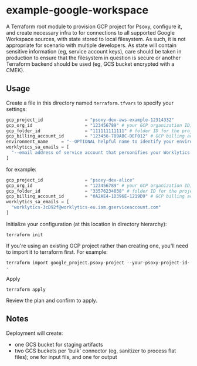 # example-google-workspace

A Terraform root module to provision GCP project for Psoxy, configure it, and create necessary infra
to for connections to all supported Google Workspace sources, with state stored to local filesystem.
As such, it is not appropriate for scenario with multiple developers. As state will contain
sensitive information (eg, service account keys), care should be taken in production to ensure that
the filesystem in question is secure or another Terraform backend should be used (eg, GCS bucket
encrypted with a CMEK).

## Usage

Create a file in this directory named `terraform.tfvars` to specify your settings:

```terraform
gcp_project_id                = "psoxy-dev-aws-example-12314332"
gcp_org_id                    = "123456789" # your GCP organization ID; if existing project, you can leave as empty string and see the value from `terraform plan`
gcp_folder_id                 = "111111111111" # folder ID for the project; if existing project, you can leave as empty string and see the value from `terraform plan`
gcp_billing_account_id        = "123456-789ABC-DEF012" # GCP billing account ID for project; if existing project, you can leave as empty string and see the value from `terraform plan`
environment_name     = "--OPTIONAL helpful name to identify your environment --"
worklytics_sa_emails = [
  "--email address of service account that personifies your Worklytics account--"
]
```

for example:
```terraform
gcp_project_id                = "psoxy-dev-alice"
gcp_org_id                    = "123456789" # your GCP organization ID; if existing project, you can leave as empty string and see the value from `terraform plan`
gcp_folder_id                 = "33576234038" # folder ID for the project; if existing project, you can leave as empty string and see the value from `terraform plan`
gcp_billing_account_id        = "0A2AE4-1D396E-1219D9" # GCP billing account ID for project; if existing project, you can leave as empty string and see the value from `terraform plan`
worklytics_sa_emails = [
  "worklytics-3cD92f@worklytics-eu.iam.gserviceaccount.com"
]
```

Initialize your configuration (at this location in directory hierarchy):
```shell
terraform init
```

If you're using an existing GCP project rather than creating one, you'll need to import it to
terraform first. For example:
```shell
terraform import google_project.psoxy-project --your-psoxy-project-id--
```

Apply
```shell
terraform apply
```

Review the plan and confirm to apply.

## Notes

Deployment will create:
  - one GCS bucket for staging artifacts
  - two GCS buckets per 'bulk' connector (eg, sanitizer to process flat files); one for input fils, and one for output
